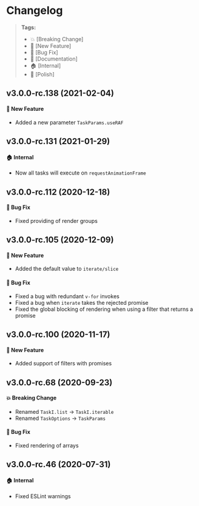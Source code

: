 Changelog
=========

> **Tags:**
> - :boom:       [Breaking Change]
> - :rocket:     [New Feature]
> - :bug:        [Bug Fix]
> - :memo:       [Documentation]
> - :house:      [Internal]
> - :nail_care:  [Polish]

## v3.0.0-rc.138 (2021-02-04)

#### :rocket: New Feature

* Added a new parameter `TaskParams.useRAF`

## v3.0.0-rc.131 (2021-01-29)

#### :house: Internal

* Now all tasks will execute on `requestAnimationFrame`

## v3.0.0-rc.112 (2020-12-18)

#### :bug: Bug Fix

* Fixed providing of render groups

## v3.0.0-rc.105 (2020-12-09)

#### :rocket: New Feature

* Added the default value to `iterate/slice`

#### :bug: Bug Fix

* Fixed a bug with redundant `v-for` invokes
* Fixed a bug when `iterate` takes the rejected promise
* Fixed the global blocking of rendering when using a filter that returns a promise

## v3.0.0-rc.100 (2020-11-17)

#### :rocket: New Feature

* Added support of filters with promises

## v3.0.0-rc.68 (2020-09-23)

#### :boom: Breaking Change

* Renamed `TaskI.list` -> `TaskI.iterable`
* Renamed `TaskOptions` -> `TaskParams`

#### :bug: Bug Fix

* Fixed rendering of arrays

## v3.0.0-rc.46 (2020-07-31)

#### :house: Internal

* Fixed ESLint warnings
